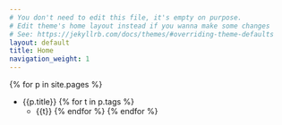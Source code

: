 ```yaml
---
# You don't need to edit this file, it's empty on purpose.
# Edit theme's home layout instead if you wanna make some changes
# See: https://jekyllrb.com/docs/themes/#overriding-theme-defaults
layout: default
title: Home
navigation_weight: 1
---
```


{% for p in site.pages %}
- {{p.title}}
  {% for t in p.tags %}
  - {{t}}
  {% endfor %}
{% endfor %}